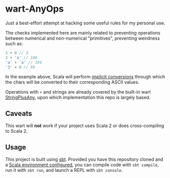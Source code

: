 # wart-AnyOps

Just a best-effort attempt at hacking some useful rules for my personal use.

The checks implemented here are mainly related to preventing operations between numerical and non-numerical "primitives", preventing weirdness such as:

```scala
3 + 0 // 3
3 + 'a' // 100
'a' + 'a' // 194
'3' + 0 // 99
```

In the example above, Scala will perform [implicit conversions](https://docs.scala-lang.org/scala3/book/ca-implicit-conversions.html) through which the chars will be converted to their corresponding ASCII values.

Operations with `+` and strings are already covered by the built-in wart [StringPlusAny](https://github.com/wartremover/wartremover/blob/master/core/src/main/scala-3/org/wartremover/warts/StringPlusAny.scala), upon which implementation this repo is largely based.

## Caveats
This wart will **not** work if your project uses Scala 2 or does cross-compiling to Scala 2.

## Usage

This project is built using [sbt](https://www.scala-sbt.org/). Provided you have this repository cloned and a [Scala environment configured](https://www.scala-lang.org/download/), you can compile code with `sbt compile`, run it with `sbt run`, and launch a REPL with `sbt console`.
